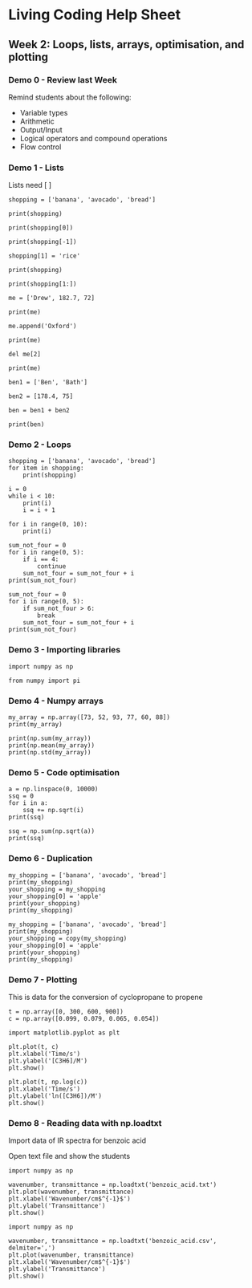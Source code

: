 # Living Coding Help Sheet

## Week 2: Loops, lists, arrays, optimisation, and plotting

### Demo 0 -  Review last Week

Remind students about the following:
- Variable types
- Arithmetic
- Output/Input
- Logical operators and compound operations
- Flow control

### Demo 1 - Lists

Lists need [ ]

```
shopping = ['banana', 'avocado', 'bread']
```

```
print(shopping)
```

```
print(shopping[0])
```

```
print(shopping[-1])
```

```
shopping[1] = 'rice'
```

```
print(shopping)
```

```
print(shopping[1:])
```

```
me = ['Drew', 182.7, 72]
```

```
print(me)
```

```
me.append('Oxford')
```

```
print(me)
```

```
del me[2]
```

```
print(me)
```

```
ben1 = ['Ben', 'Bath']
```

```
ben2 = [178.4, 75]
```

```
ben = ben1 + ben2
```

```
print(ben)
```

### Demo 2 - Loops

```
shopping = ['banana', 'avocado', 'bread']
for item in shopping:
    print(shopping)
```

```
i = 0
while i < 10:
    print(i)
    i = i + 1
```

```
for i in range(0, 10):
    print(i)
```

```
sum_not_four = 0
for i in range(0, 5):
    if i == 4:
        continue
    sum_not_four = sum_not_four + i
print(sum_not_four)
```

```
sum_not_four = 0
for i in range(0, 5):
    if sum_not_four > 6:
        break
    sum_not_four = sum_not_four + i
print(sum_not_four)
```

### Demo 3 - Importing libraries

```
import numpy as np
```

```
from numpy import pi
```

### Demo 4 - Numpy arrays

```
my_array = np.array([73, 52, 93, 77, 60, 88])
print(my_array)
```

```
print(np.sum(my_array))
print(np.mean(my_array))
print(np.std(my_array))
```


### Demo 5 - Code optimisation

```
a = np.linspace(0, 10000)
ssq = 0
for i in a:
    ssq += np.sqrt(i)
print(ssq)
```

```
ssq = np.sum(np.sqrt(a))
print(ssq)
```

### Demo 6 - Duplication

```
my_shopping = ['banana', 'avocado', 'bread']
print(my_shopping)
your_shopping = my_shopping
your_shopping[0] = 'apple'
print(your_shopping)
print(my_shopping)
```

```
my_shopping = ['banana', 'avocado', 'bread']
print(my_shopping)
your_shopping = copy(my_shopping)
your_shopping[0] = 'apple'
print(your_shopping)
print(my_shopping)
```

### Demo 7 - Plotting

This is data for the conversion of cyclopropane to propene

```
t = np.array([0, 300, 600, 900])
c = np.array([0.099, 0.079, 0.065, 0.054])
```

```
import matplotlib.pyplot as plt

plt.plot(t, c)
plt.xlabel('Time/s')
plt.ylabel('[C3H6]/M')
plt.show()
```

```
plt.plot(t, np.log(c))
plt.xlabel('Time/s')
plt.ylabel('ln([C3H6])/M')
plt.show()
```

### Demo 8 - Reading data with np.loadtxt

Import data of IR spectra for benzoic acid

Open text file and show the students

```
import numpy as np

wavenumber, transmittance = np.loadtxt('benzoic_acid.txt')
plt.plot(wavenumber, transmittance)
plt.xlabel('Wavenumber/cm$^{-1}$')
plt.ylabel('Transmittance')
plt.show()
```

```
import numpy as np

wavenumber, transmittance = np.loadtxt('benzoic_acid.csv', delmiter=',')
plt.plot(wavenumber, transmittance)
plt.xlabel('Wavenumber/cm$^{-1}$')
plt.ylabel('Transmittance')
plt.show()
```
